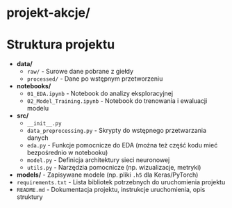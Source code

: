 # projekt-akcje/
# Struktura projektu

- **data/**
  - `raw/` - Surowe dane pobrane z giełdy
  - `processed/` - Dane po wstępnym przetworzeniu
- **notebooks/**
  - `01_EDA.ipynb` - Notebook do analizy eksploracyjnej
  - `02_Model_Training.ipynb` - Notebook do trenowania i ewaluacji modelu
- **src/**
  - `__init__.py`
  - `data_preprocessing.py` - Skrypty do wstępnego przetwarzania danych
  - `eda.py` - Funkcje pomocnicze do EDA (można też część kodu mieć bezpośrednio w notebooku)
  - `model.py` - Definicja architektury sieci neuronowej
  - `utils.py` - Narzędzia pomocnicze (np. wizualizacje, metryki)
- **models/** - Zapisywane modele (np. pliki `.h5` dla Keras/PyTorch)
- `requirements.txt` - Lista bibliotek potrzebnych do uruchomienia projektu
- `README.md` - Dokumentacja projektu, instrukcje uruchomienia, opis struktury
